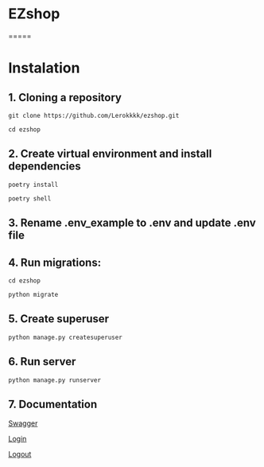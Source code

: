 # EZshop
=====

# Instalation
## 1. Cloning a repository

`git clone https://github.com/Lerokkkk/ezshop.git`

`cd ezshop`

## 2. Create virtual environment and install dependencies

`poetry install`

`poetry shell`

## 3. Rename .env_example to .env and update .env file 

## 4. Run migrations:
`cd ezshop`

`python migrate`

## 5. Create superuser
`python manage.py createsuperuser`

## 6. Run server
`python manage.py runserver`

## 7. Documentation 
[Swagger](127.0.0.1:8000/api/v1/schema/swagger-ui/)

[Login](127.0.0.1:8000/login/)

[Logout](127.0.0.1:8000/logout/)